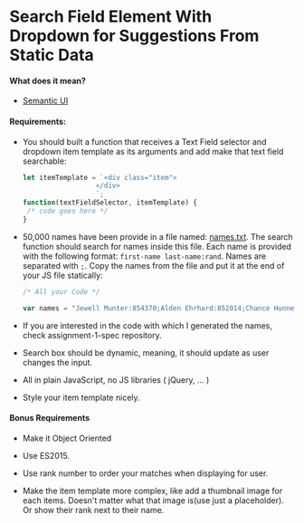 # Search Field Element With Dropdown for Suggestions From Static Data

#### What does it mean?

- [Semantic UI](http://semantic-ui.com/modules/search.html)

#### Requirements:

- You should built a function that receives a Text Field selector and dropdown item template as its arguments and add make that text field searchable:

  ```javascript
  let itemTemplate = `<div class="item">
  					</div>
  					`;
  function(textFieldSelector, itemTemplate) {
   /* code goes here */  
  }
  ```

- 50,000 names have been provide in a file named: [names.txt](https://github.com/web-advanced-fall-2016/assignment-1-spec/raw/master/names.txt). The search function should search for names inside this file. Each name is provided with the following format: `first-name last-name:rand`. Names are separated with `;`. Copy the names from the file and put it at the end of your JS file statically:

  ```javascript
  /* All your Code */

  var names = "Jewell Munter:854370;Alden Ehrhard:852014;Chance Hunnewell:158189;Adriana Geffers:17473;Celia Schnieders:746599;Corliss Denk:791623;Sally Zehnpfennig:185749;Jayme Behrends:462289;Jesica Farmsworth:720507;Laree Chime:822125;Henrietta Chandsawangbh:400455;Regine Criado:593497;Louann Rull:437496;Raylene Bodell:230709;Lenora Heidorn:84678;Terica Bacote:53904;Dena Picket:584555;Laurie Arambuia:912065;Freeda Barbar:725347;Arlena Blenden:512319;Toshia Siaperas:623512;Randell Hassig:117809;Denise Litsey:461117;Ron Blankenbecler:147578;Quincy Wileman:626921;Cherish Patz:744193;Burma Erskin:5184;Arron Bulfer:803810;Tiny Pokorski:482737;Mitzie Hadef:253250;Genie Malys:421633;Robbin Steenburg:356368;Delsie Gallegos:76374;Kaycee Leone:924465;Lorna Komar:474375;Joie Warf:448658;Zana Philpot:710606;Caroline Koles:87033;Joey Heine:740998;Pilar Gividen:714223;Kesha Rushforth:157566;Phebe Yournet:979838;Casimira Wohlenhaus:244810;Glenda Prestridge:466791;Bianca Derienzo:510015;Earnest Lapage:888249;Argentina Arnoux:672254;Elva Wieto:786812;Tomi Kirgan:684709;Jacquelynn Drader:666873;Robert Dasen:449309;";
  ```

- If you are interested in the code with which I generated the names, check assignment-1-spec repository.

- Search box should be dynamic, meaning, it should update as user changes the input.

- All in plain JavaScript, no JS libraries ( jQuery, ... )


- Style your item template nicely.




#### Bonus Requirements

* Make it Object Oriented

* Use ES2015.

* Use rank number to order your matches when displaying for user.

* Make the item template more complex, like add a thumbnail image for each items. Doesn't matter what that image is(use just a placeholder). Or show their rank next to their name.

  ​

